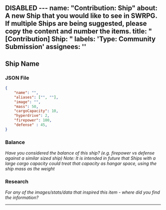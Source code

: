 DISABLED ---
name: "Contribution: Ship"
about: A new Ship that you would like to see in SWRPG. If multiple Ships are being suggested, please copy the content and number the items.
title: "[Contribution] Ship: <ship name>"
labels: 'Type: Community Submission'
assignees: ''
---

## Ship Name
### JSON File
```json
{
	"name": "",
	"aliases": ["", ""],
	"image": "",
	"mass": 50,
	"cargoCapacity": 10,
	"hyperdrive": 2,
	"firepower": 100,
	"defense" : 45,
}
```
### Balance
_Have you considered the balance of this ship? (e.g. firepower vs defense against a similar sized ship)_
_Note: It is intended in future that Ships with a large cargo capacity could treat that capacity as hangar space, using the ship mass as the weight_

### Research
_For any of the images/stats/data that inspired this item - where did you find the information?_

---
